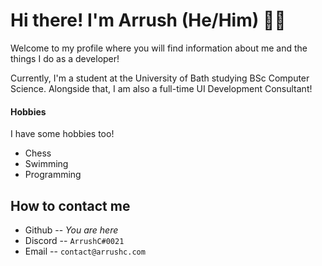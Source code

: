 <!-- **ArrushC/ArrushC** is a ✨ _special_ ✨ repository because its `README.md` (this file) appears on your GitHub profile.-->
# Hi there! I'm Arrush (He/Him) 👨‍💻
Welcome to my profile where you will find information about me and the things I do as a developer!

Currently, I'm a student at the University of Bath studying BSc Computer Science. Alongside that, I am also a full-time UI Development Consultant!

#### Hobbies
I have some hobbies too!
- Chess
- Swimming
- Programming

## How to contact me
- Github -- *You are here*
- Discord -- `ArrushC#0021`
- Email -- `contact@arrushc.com`
